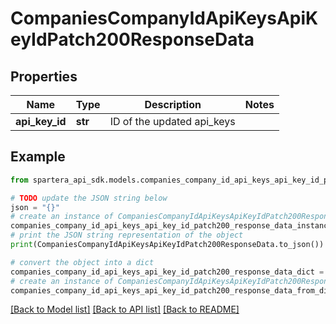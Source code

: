 # CompaniesCompanyIdApiKeysApiKeyIdPatch200ResponseData


## Properties

Name | Type | Description | Notes
------------ | ------------- | ------------- | -------------
**api_key_id** | **str** | ID of the updated api_keys | 

## Example

```python
from spartera_api_sdk.models.companies_company_id_api_keys_api_key_id_patch200_response_data import CompaniesCompanyIdApiKeysApiKeyIdPatch200ResponseData

# TODO update the JSON string below
json = "{}"
# create an instance of CompaniesCompanyIdApiKeysApiKeyIdPatch200ResponseData from a JSON string
companies_company_id_api_keys_api_key_id_patch200_response_data_instance = CompaniesCompanyIdApiKeysApiKeyIdPatch200ResponseData.from_json(json)
# print the JSON string representation of the object
print(CompaniesCompanyIdApiKeysApiKeyIdPatch200ResponseData.to_json())

# convert the object into a dict
companies_company_id_api_keys_api_key_id_patch200_response_data_dict = companies_company_id_api_keys_api_key_id_patch200_response_data_instance.to_dict()
# create an instance of CompaniesCompanyIdApiKeysApiKeyIdPatch200ResponseData from a dict
companies_company_id_api_keys_api_key_id_patch200_response_data_from_dict = CompaniesCompanyIdApiKeysApiKeyIdPatch200ResponseData.from_dict(companies_company_id_api_keys_api_key_id_patch200_response_data_dict)
```
[[Back to Model list]](../README.md#documentation-for-models) [[Back to API list]](../README.md#documentation-for-api-endpoints) [[Back to README]](../README.md)


